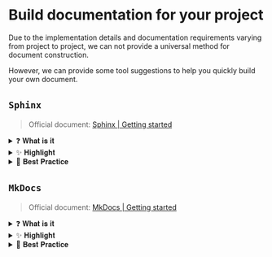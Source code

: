 # Build documentation for your project

Due to the implementation details and documentation requirements varying from project to project, we can not provide a universal method for document construction.

However, we can provide some tool suggestions to help you quickly build your own document.

## `Sphinx`

> Official document: [Sphinx | Getting started](https://www.sphinx-doc.org/en/master/usage/quickstart.html)

<details>
<summary>❓ 𝐖𝐡𝐚𝐭 𝐢𝐬 𝐢𝐭</summary>

`Sphinx` is a powerful document generation tool mainly used for creating **professional** technical documents.

</details>

<details>
<summary>✨ 𝐇𝐢𝐠𝐡𝐥𝐢𝐠𝐡𝐭</summary>

- 📝 **Powerful typesetting**: Supports multiple formats such as `HTML`, `LaTeX`, and `PDF`, with elegant layout.
  
- 🔗 **Cross-reference**: Intelligent recognition and linking to improve document readability and maintenance efficiency.

- 👥 **Community support**: A large user community with rich document resources for convenient learning.

- 🔧 **Easy to extend**: Highly extensible and supports custom plugins to adapt to different needs.

   > <details>
   > <summary>🧩 𝙿̲𝚕̲𝚞̲𝚐̲𝚒̲𝚗̲ ̲𝚛̲𝚎̲𝚌̲𝚘̲𝚖̲𝚖̲𝚎̲𝚗̲𝚍̲𝚊̲𝚝̲𝚒̲𝚘̲𝚗̲</summary>
   > 
   > > More plugins refer to:  
   > > • [Sphinx Built-in Plugins](https://www.sphinx-doc.org/en/master/usage/> extensions/index.html)    
   > > • [Sphinx Third-Party Plugins](https://github.com/sphinx-contrib/)   
   > > • [Awesome-sphinxdoc](https://github.com/yoloseem/> awesome-sphinxdoc#extensions)    
   > > • [Sphinx-extensions](https://sphinx-extensions.readthedocs.io/en/latest/)
   > 
   > 1. `myst-parser`: Allow direct use of `Markdown` for writing and rendering > documents.
   > 2. `jupyter_sphinx`: Supports embedding and running `Jupyter` Notebook > content, suitable for documents containing data analysis and code examples.
   > 3. `sphinx.ext.todo`: Support adding `TODO` lists in documents for easy > task tracking and document management.
   > 4. `sphinx_copybutton`: Provide a one-click copy function for code blocks.
   > 5. `sphinx.ext.autodoc`: Automatically extract docstrings from `Python` > code and generate API documentation.
   > 6. `sphinx.ext.graphviz`: Supports `Graphviz` syntax and allows inserting > and displaying charts in documents.
   > 7.  `sphinx.ext.viewcode`: In the Sphinx project, allow direct use of > Markdown for writing and rendering documents.
   > 8.  `sphinx.ext.napoleon`: Supports Google and NumPy style docstrings and > automatically generates documentation from code comments.
   > 
   > </details>

- 🎨 **Rich in themes**: Multiple built-in themes and styles, and supports custom CSS.

   > <details>
   > <summary>🖼 𝚃̲𝚑̲𝚎̲𝚖̲𝚎̲ ̲𝚛̲𝚎̲𝚌̲𝚘̲𝚖̲𝚖̲𝚎̲𝚗̲𝚍̲𝚊̲𝚝̲𝚒̲𝚘̲𝚗̲</summary>
   > 
   > > More themes refer to [here](https://sphinx-themes.org/)
   > 
   > 1. [Furo](https://sphinx-themes.readthedocs.io/en/latest/sample-sites/furo/)
   > 
   >    ![](https://sphinx-themes.readthedocs.io/en/latest/preview-images/furo.jpg)
   > 
   > 2. [Book](https://sphinx-themes.readthedocs.io/en/latest/sample-sites/sphinx-book-theme/)
   > 
   >    ![](https://sphinx-themes.readthedocs.io/en/latest/preview-images/sphinx-book-theme.jpg)
   > 
   > 3. [PyData](https://sphinx-themes.readthedocs.io/en/latest/sample-sites/pydata-sphinx-theme/)
   >    
   >    ![](https://sphinx-themes.readthedocs.io/en/latest/preview-images/pydata-sphinx-theme.jpg)
   > 
   > 4. [Material](https://sphinx-themes.readthedocs.io/en/latest/sample-sites/sphinx-material/)
   > 
   >    ![](https://sphinx-themes.readthedocs.io/en/latest/preview-images/sphinx-material.jpg)
   > 
   > </details>

</details>

<details>
<summary>📌 𝐁𝐞𝐬𝐭 𝐏𝐫𝐚𝐜𝐭𝐢𝐜𝐞</summary>

1. 𝗘𝗻𝘃𝗶𝗿𝗼𝗻𝗺𝗲𝗻𝘁𝗮𝗹 𝗽𝗿𝗲𝗽𝗮𝗿𝗮𝘁𝗶𝗼𝗻

   ```bash
   pip install sphinx 
   pip install myst-parser # to support Markdown 
   ```

2. 𝗖𝗿𝗲𝗮𝘁𝗲 𝗮 `𝗦𝗽𝗵𝗶𝗻𝘅` 𝗽𝗿𝗼𝗷𝗲𝗰𝘁

    > Note: clone this repo, and create a `Sphinx` project under the `docs` directory.

   - **Initial configuration**: set the project name, author, version, etc., and choose whether to separate the source directory and the build directory.

      ```bash
      # pwd: <Project_dir>/docs
      sphinx-quickstart
      ```

   - **Define the document structure**: edit the `source/index.rst` file and use the `.. toctree::` directive to organize the document.
   
   - **Write documentation**: Add or edit `.rst` or `.md` files in the `source` directory to write documentation content.

   - **Build and preview documents locally**: Use the following command in the project root directory, i.e. `<Project_dir>/docs` 
      
      ```bash
      # pwd: <Project_dir>/docs
      sphinx-autobuild source build/html
      ```

3. 𝗗𝗲𝗽𝗹𝗼𝘆 𝘁𝗵𝗲 `𝗦𝗽𝗵𝗶𝗻𝘅` 𝗽𝗿𝗼𝗷𝗲𝗰𝘁

   - **File hosting**: Push the document files to the project repository.
   - **Monitor document updates, automatically build and publish**
      - Register or log in to your [`Read the Docs`](https://readthedocs.org/) account.
      
      - Import GitHub projects into `Read the Docs` and set up project configs like `.readthedocs.yaml`.
      
      - Set up a webhook on `Read the Docs` to trigger automatic document building when `GitHub` code is updated.
   
     - Build and publish: Manually trigger a build on `Read the Docs` or wait for an automatic build. 
     
     - View documents using URL: after a successful build, the documentation will be published on `Read the Docs` and can be accessed through a provided URL.

4. 𝗠𝗮𝗶𝗻𝘁𝗮𝗶𝗻 𝗮𝗻𝗱 𝘂𝗽𝗱𝗮𝘁𝗲: write and update documents locally and push them to the project repository to trigger automatic builds on `Read the Docs`.

</details>

## `MkDocs`

> Official document: [MkDocs | Getting started](https://www.mkdocs.org/getting-started/)

<details>
<summary>❓ 𝐖𝐡𝐚𝐭 𝐢𝐬 𝐢𝐭</summary>

`MkDocs (Markdown Documents)` is a fast, simple and `Markdown`-based static **site generator** that's geared towards building project documentation quickly.    

</details>

<details>
<summary>✨ 𝐇𝐢𝐠𝐡𝐥𝐢𝐠𝐡𝐭</summary>

- 📖 **Easy for document generation**: Automatically extract code comments and convert them into `Markdown` documents.

- 📄 **Support and expand `Markdown`**: While making document writing easy and convenient, it provides a more beautiful page.

- 👥 `Community is active`.: Answers and suggestions can be found easily.

- 💪 **Diverse plugins**: Plugins can be installed to extend functions.

   > <details>
   > <summary>🧩 𝙿̲𝚕̲𝚞̲𝚐̲𝚒̲𝚗̲ ̲𝚛̲𝚎̲𝚌̲𝚘̲𝚖̲𝚖̲𝚎̲𝚗̲𝚍̲𝚊̲𝚝̲𝚒̲𝚘̲𝚗̲</summary>
   > 
   > > More plugins refer to [mkdocs/catalog](https://github.com/mkdocs/catalog)
   > 
   > 1. `mkdocs-multirepo-plugin`: Build documentation in multiple repos into > one site.
   > 
   > 2. `mkdocs-autolinks-plugin`: Automagically generates relative links > between markdown pages.
   > 
   > 3. `mkdocs-pdf-export-plugin`: Export content pages as PDF files.
   > 
   > 4.  `mkdocs-table-reader-plugin`: Enables a markdown tag like `{{ read_csv> (table.csv) }}` to directly insert various table formats into.
   > 
   > 5.  `mkdocs-awesome-pages-plugin`: Simplifies configuring page titles and > their order.
   > 
   > 6.  `mkdocs-encryptcontent-plugin`: Encrypt/decrypt markdown content with > AES.
   > 
   > 7.  `mkdocs-git-revision-date-plugin`: Add a last updated date to your site > pages.
   > 
   > </details>

- 🎨 **Rich in themes**: Provide diverse theme customization styles.

   > <details>
   > <summary>🖼 𝚃̲𝚑̲𝚎̲𝚖̲𝚎̲ ̲𝚛̲𝚎̲𝚌̲𝚘̲𝚖̲𝚖̲𝚎̲𝚗̲𝚍̲𝚊̲𝚝̲𝚒̲𝚘̲𝚗̲</summary>
   > 
   > > More themes refer to    
   > > • [MkDocs Themes](https://github.com/mkdocs/mkdocs/wiki/MkDocs-Themes)    
   > > • [mkdocs/catalog](https://github.com/mkdocs/catalog?tab=readme-ov-file#-theming)
   > 
   > - [Material for MkDocs](https://squidfunk.github.io/mkdocs-material/)
   > 
   >    ![](https://raw.githubusercontent.com/squidfunk/mkdocs-material/master/.github/assets/screenshot.png)
   > 
   > - [Dracula](https://dracula.github.io/mkdocs/)
   >   
   >    ![](https://raw.githubusercontent.com/dracula/mkdocs/main/screenshot.png)
   > 
   > - [GitBook Theme](https://lramage.gitlab.io/mkdocs-gitbook-theme/)
   > 
   >    ![](https://camo.githubusercontent.com/0a856e406b0e0d4937c3dd8c10bcfdaa9dadd6f8baf87ee17e1749d016e493de/68747470733a2f2f6769746c61622e636f6d2f6c72616d6167652f6d6b646f63732d676974626f6f6b2d7468656d652f7261772f6d61737465722f696d672f73637265656e73686f742e706e67)
   > 
   > - [CustomMill](https://siphalor.github.io/mkdocs-custommill/#usage/)
   >   
   >    ![](https://github.com/Siphalor/mkdocs-custommill/raw/master/screenshot.png)
   > 
   > </details>

</details>

<details>
<summary>📌 𝐁𝐞𝐬𝐭 𝐏𝐫𝐚𝐜𝐭𝐢𝐜𝐞</summary>

1. 𝗘𝗻𝘃𝗶𝗿𝗼𝗻𝗺𝗲𝗻𝘁𝗮𝗹 𝗽𝗿𝗲𝗽𝗮𝗿𝗮𝘁𝗶𝗼𝗻

     ```bash
     pip install mkdocs
     ```

2. 𝗖𝗿𝗲𝗮𝘁𝗲 𝗮 `𝗠𝗸𝗗𝗼𝗰𝘀` 𝗽𝗿𝗼𝗷𝗲𝗰𝘁
   
   > Note: clone this repo, and create a `Mkdocs` project under the `docs` directory.

   - **Initial configuration**: the command below will generate a `mkdocs.yml` configuration file under `<Project_dir>` and generate an `index.md` file under the `docs` folder.

      ```bash
      # pwd: <Project_dir>

      cd ..
      mkdocs <Project_dir>
      cd <Project_dir>
      ```
   
   - **Theme and Plugins configuration**: configure `mkdocs.yml` to customize the theme and plugins.

   - **Write documentation**: Add or edit `.md` files in the `docs` directory to write documentation content. Don't forget to organize each `.md` file into `index.md`.
  
   - **Build and preview documents locally**: the commands below will generate a `site` folder containing the generated static website. After that, you can preview the generated static website locally.
  
      ```bash
      mkdocs build # build static website
      mkdocs serve # preview static website
      ```

3. 𝗗𝗲𝗽𝗹𝗼𝘆 𝘁𝗵𝗲 `𝗠𝗸𝗗𝗼𝗰𝘀` 𝗽𝗿𝗼𝗷𝗲𝗰𝘁
   
   - **File hosting**: Push the document files to the project repository.
   
   - **Monitor document updates, automatically build and publish**
      1. you can achieve using the method in `Sphinx` above, i.e. through `Read the Docs`
      2. otherwise, you can use the CI/CD tool to automatically build and deploy the document. Here is an example of using `GitHub Actions` to make it. Note that this will push the generated static website to a new branch `gh-pages`.
         
         ```bash
         pip install ghp-import 

         mkdocs gh-deploy # deploy to GitHub Pages
         ```

</details>